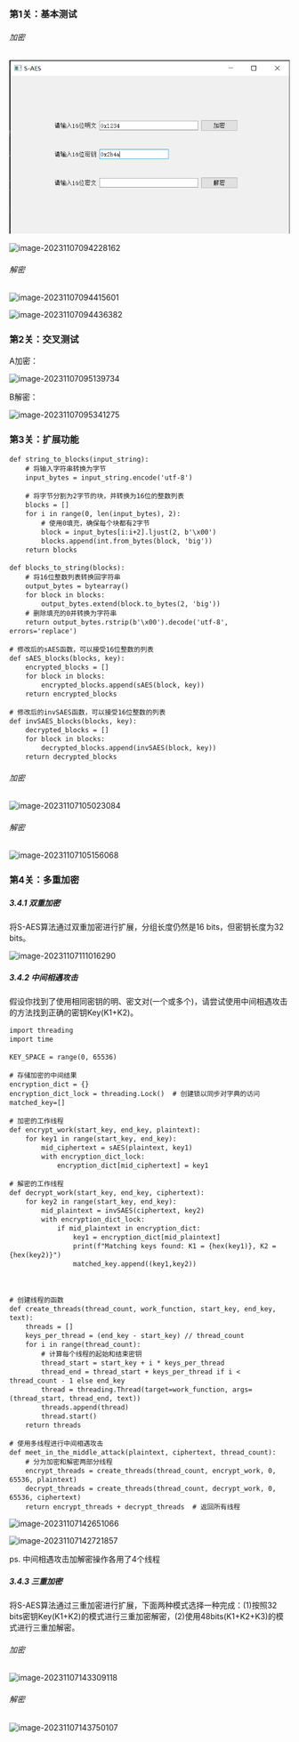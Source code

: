### **第1关：基本测试**

###### 加密

![image-20231107094159261](https://github.com/tianxin258/S-AES-Implement/blob/tianxin258-images/image-20231107094159261.png)

![image-20231107094228162](C:\Users\21581\AppData\Roaming\Typora\typora-user-images\image-20231107094228162.png)

###### 解密

![image-20231107094415601](C:\Users\21581\AppData\Roaming\Typora\typora-user-images\image-20231107094415601.png)

![image-20231107094436382](C:\Users\21581\AppData\Roaming\Typora\typora-user-images\image-20231107094436382.png)

### **第2关：交叉测试**

A加密：

![image-20231107095139734](C:\Users\21581\AppData\Roaming\Typora\typora-user-images\image-20231107095139734.png)

B解密：

![image-20231107095341275](C:\Users\21581\AppData\Roaming\Typora\typora-user-images\image-20231107095341275.png)

### **第3关：扩展功能**

```
def string_to_blocks(input_string):
    # 将输入字符串转换为字节
    input_bytes = input_string.encode('utf-8')

    # 将字节分割为2字节的块，并转换为16位的整数列表
    blocks = []
    for i in range(0, len(input_bytes), 2):
        # 使用0填充，确保每个块都有2字节
        block = input_bytes[i:i+2].ljust(2, b'\x00')
        blocks.append(int.from_bytes(block, 'big'))
    return blocks

def blocks_to_string(blocks):
    # 将16位整数列表转换回字符串
    output_bytes = bytearray()
    for block in blocks:
        output_bytes.extend(block.to_bytes(2, 'big'))
    # 删除填充的0并转换为字符串
    return output_bytes.rstrip(b'\x00').decode('utf-8', errors='replace')

# 修改后的sAES函数，可以接受16位整数的列表
def sAES_blocks(blocks, key):
    encrypted_blocks = []
    for block in blocks:
        encrypted_blocks.append(sAES(block, key))
    return encrypted_blocks

# 修改后的invSAES函数，可以接受16位整数的列表
def invSAES_blocks(blocks, key):
    decrypted_blocks = []
    for block in blocks:
        decrypted_blocks.append(invSAES(block, key))
    return decrypted_blocks
```

###### 加密

![image-20231107105023084](C:\Users\21581\AppData\Roaming\Typora\typora-user-images\image-20231107105023084.png)

###### 解密

![image-20231107105156068](C:\Users\21581\AppData\Roaming\Typora\typora-user-images\image-20231107105156068.png)

### **第4关：多重加密**

##### 3.4.1 双重加密

将S-AES算法通过双重加密进行扩展，分组长度仍然是16 bits，但密钥长度为32 bits。

![image-20231107111016290](C:\Users\21581\AppData\Roaming\Typora\typora-user-images\image-20231107111016290.png)

##### 3.4.2 中间相遇攻击

假设你找到了使用相同密钥的明、密文对(一个或多个)，请尝试使用中间相遇攻击的方法找到正确的密钥Key(K1+K2)。

```
import threading
import time

KEY_SPACE = range(0, 65536)

# 存储加密的中间结果
encryption_dict = {}
encryption_dict_lock = threading.Lock()  # 创建锁以同步对字典的访问
matched_key=[]

# 加密的工作线程
def encrypt_work(start_key, end_key, plaintext):
    for key1 in range(start_key, end_key):
        mid_ciphertext = sAES(plaintext, key1)
        with encryption_dict_lock:
            encryption_dict[mid_ciphertext] = key1

# 解密的工作线程
def decrypt_work(start_key, end_key, ciphertext):
    for key2 in range(start_key, end_key):
        mid_plaintext = invSAES(ciphertext, key2)
        with encryption_dict_lock:
            if mid_plaintext in encryption_dict:
                key1 = encryption_dict[mid_plaintext]
                print(f"Matching keys found: K1 = {hex(key1)}, K2 = {hex(key2)}")
                matched_key.append((key1,key2))

                

# 创建线程的函数
def create_threads(thread_count, work_function, start_key, end_key, text):
    threads = []
    keys_per_thread = (end_key - start_key) // thread_count
    for i in range(thread_count):
        # 计算每个线程的起始和结束密钥
        thread_start = start_key + i * keys_per_thread
        thread_end = thread_start + keys_per_thread if i < thread_count - 1 else end_key
        thread = threading.Thread(target=work_function, args=(thread_start, thread_end, text))
        threads.append(thread)
        thread.start()
    return threads

# 使用多线程进行中间相遇攻击
def meet_in_the_middle_attack(plaintext, ciphertext, thread_count):
    # 分为加密和解密两部分线程
    encrypt_threads = create_threads(thread_count, encrypt_work, 0, 65536, plaintext)
    decrypt_threads = create_threads(thread_count, decrypt_work, 0, 65536, ciphertext)
    return encrypt_threads + decrypt_threads  # 返回所有线程
```

![image-20231107142651066](C:\Users\21581\AppData\Roaming\Typora\typora-user-images\image-20231107142651066.png)

![image-20231107142721857](C:\Users\21581\AppData\Roaming\Typora\typora-user-images\image-20231107142721857.png)

ps. 中间相遇攻击加解密操作各用了4个线程

##### 3.4.3 三重加密

将S-AES算法通过三重加密进行扩展，下面两种模式选择一种完成：(1)按照32 bits密钥Key(K1+K2)的模式进行三重加密解密，(2)使用48bits(K1+K2+K3)的模式进行三重加解密。   

###### 加密

![image-20231107143309118](C:\Users\21581\AppData\Roaming\Typora\typora-user-images\image-20231107143309118.png)

###### 解密

![image-20231107143750107](C:\Users\21581\AppData\Roaming\Typora\typora-user-images\image-20231107143750107.png)

